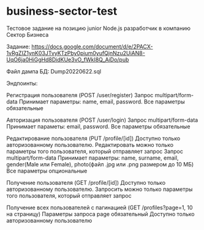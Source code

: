 # business-sector-test

Тестовое задание на позицию junior Node.js разработчик в компанию Сектор Бизнеса

Задание: https://docs.google.com/document/d/e/2PACX-1vRgZIZ1ynK03JTvyKTzPby0pium0yufQjnNzu2UiAN8-UqO6ja0HiGgHd8DidKUe3vO_fWkI8Q_AiDo/pub

Файл дампа БД: Dump20220622.sql

Эндпоинты:

Регистрация пользователя (POST /user/register)
  Запрос multipart/form-data
  Принимает параметры: name, email, password. Все параметры обязательные

Авторизация пользователя (POST /user/login)
  Запрос multipart/form-data
  Принимает параметы: email, password. Все параметры обязательные

Редактирование пользователя (PUT /profile/[id])
  Доступно только авторизованному пользователю. Редактировать можно только параметры того пользователя, который отправляет запрос
  Запрос multipart/form-data
  Принимает параметры: name, surname, email, gender(Male или Female), photo(файл .jpg или .png размером до 10 МБ)
  Все параметры опциональные
  
Получение пользователя (GET /profile/[id])
  Доступно только авторизованному пользователю. Запросить можно только параметры того пользователя, который отправляет запрос
  
Получение всех пользователей с пагинацией (GET /profiles?page=1, 10 на страницу)
  Параметры запроса page обязательный
  Доступно только авторизованному пользователю
